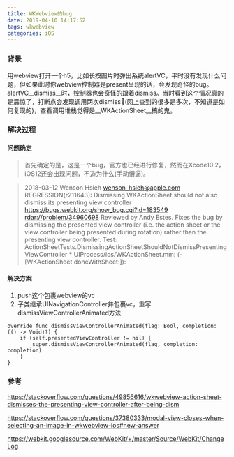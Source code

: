 ```yaml
---
title: WKWebview的bug
date: 2019-04-10 14:17:52
tags: wkwebview
categories: iOS
---
```


### 背景
用webview打开一个h5，比如长按图片时弹出系统alertVC，平时没有发现什么问题，但如果此时你webview控制器是present呈现的话，会发现奇怪的bug。alertVC__dismiss__时，控制器也会奇怪的跟着dismiss。当时看到这个情况真的是震惊了，打断点会发现调用两次dismiss(网上查到的很多是多次，不知道是如何复现的)，查看调用堆栈觉得是__WKActionSheet__搞的鬼。<!--more-->

### 解决过程
#### 问题确定
> 首先确定的是，这是一个bug，官方也已经进行修复，然而在Xcode10.2，iOS12还会出现问题，不造为什么(手动懵逼)。

> 2018-03-12  Wenson Hsieh  <wenson_hsieh@apple.com>
        REGRESSION(r211643): Dismissing WKActionSheet should not also dismiss its presenting view controller
        https://bugs.webkit.org/show_bug.cgi?id=183549
        <rdar://problem/34960698>
        Reviewed by Andy Estes.
        Fixes the bug by dismissing the presented view controller (i.e. the action sheet or the view controller being
        presented during rotation) rather than the presenting view controller.
        Test: ActionSheetTests.DismissingActionSheetShouldNotDismissPresentingViewController
        * UIProcess/ios/WKActionSheet.mm:
        (-[WKActionSheet doneWithSheet:]):


#### 解决方案
1. push这个包裹webview的vc
2. 子类继承UINavigationController并包裹vc，重写dismissViewControllerAnimated方法

```
override func dismissViewControllerAnimated(flag: Bool, completion: (() -> Void)?) {
    if (self.presentedViewController != nil) {
        super.dismissViewControllerAnimated(flag, completion: completion)
    }
}
```

### 参考
<https://stackoverflow.com/questions/49856616/wkwebview-action-sheet-dismisses-the-presenting-view-controller-after-being-dism>

<https://stackoverflow.com/questions/37380333/modal-view-closes-when-selecting-an-image-in-wkwebview-ios#new-answer>

<https://webkit.googlesource.com/WebKit/+/master/Source/WebKit/ChangeLog>
